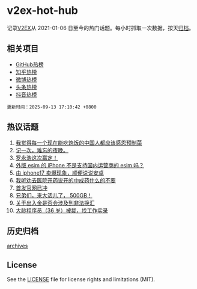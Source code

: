 # v2ex-hot-hub

 记录[V2EX](https://www.v2ex.com/)从 2021-01-06 日至今的热门话题。每小时抓取一次数据，按天[归档](archives)。
 
 ## 相关项目

- [GitHub热榜](https://github.com/lonnyzhang423/github-hot-hub)
- [知乎热榜](https://github.com/lonnyzhang423/zhihu-hot-hub)
- [微博热榜](https://github.com/lonnyzhang423/weibo-hot-hub)
- [头条热榜](https://github.com/lonnyzhang423/toutiao-hot-hub)
- [抖音热榜](https://github.com/lonnyzhang423/douyin-hot-hub)


 `更新时间：2025-09-13 17:10:42 +0800`

## 热议话题

1. [我觉得每一个现在能吃饱饭的中国人都应该感恩预制菜](https://www.v2ex.com/t/1158968)
1. [记一次，难忘的夜晚。](https://www.v2ex.com/t/1158844)
1. [罗永浩这次赢定！](https://www.v2ex.com/t/1158897)
1. [外版 esim 的 iPhone 不是支持国内运营商的 esim 吗？](https://www.v2ex.com/t/1158901)
1. [由 iphone17 卖爆现象，顺便说说安卓](https://www.v2ex.com/t/1158934)
1. [我听劝去医院开药说开的中成药什么的不要](https://www.v2ex.com/t/1158921)
1. [首发官网已冲](https://www.v2ex.com/t/1158872)
1. [兄弟们，来大活儿了， 500GB！](https://www.v2ex.com/t/1158928)
1. [关于出入金是否会涉及到非法换汇](https://www.v2ex.com/t/1158868)
1. [大龄程序员（36 岁）被裁，找工作实录](https://www.v2ex.com/t/1158933)

## 历史归档

[archives](archives)

## License

See the [LICENSE](LICENSE) file for license rights and limitations (MIT).
